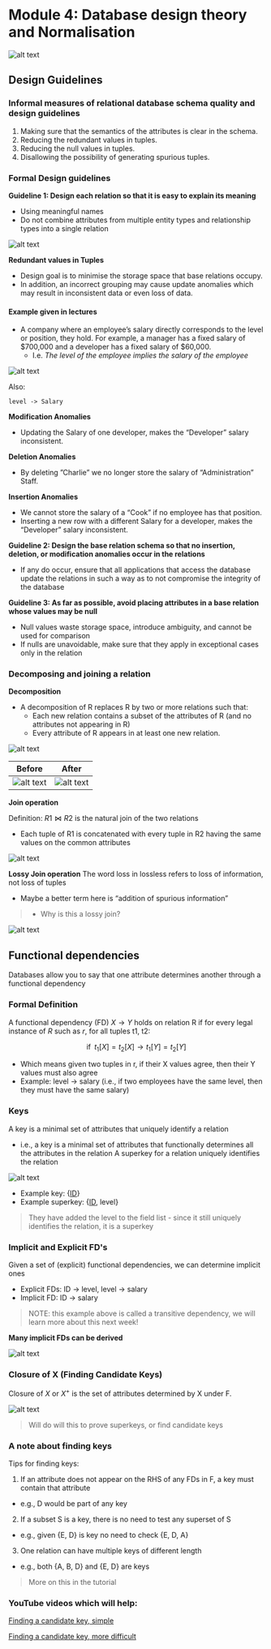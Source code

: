# Module 4: Database design theory and Normalisation

![alt text](assets\IMG86.PNG)

## Design Guidelines

### Informal measures of relational database schema quality and design guidelines
1. Making sure that the semantics of the attributes is clear in the
schema.
2. Reducing the redundant values in tuples.
3. Reducing the null values in tuples.
4. Disallowing the possibility of generating spurious tuples.

### Formal Design guidelines
**Guideline 1: Design each relation so that it is easy to explain its meaning**
- Using meaningful names
- Do not combine attributes from multiple entity types and relationship types into a single relation

![alt text](assets\IMG87.PNG)

**Redundant values in Tuples**
- Design goal is to minimise the storage space that base relations occupy.
-  In addition, an incorrect grouping may cause update anomalies which may result in inconsistent data or even loss of data.

#### Example given in lectures
- A company where an employee’s salary directly corresponds to the level or position, they hold. For example, a manager has a fixed salary of $700,000 and a developer has a fixed salary of $60,000.
  - I.e. *The level of the employee implies the salary of the employee*

![alt text](assets\IMG88.PNG)

Also:
```
level -> Salary
```

**Modification Anomalies**
- Updating the Salary of one developer, makes the “Developer” salary inconsistent.

**Deletion Anomalies**
- By deleting ”Charlie” we no longer store the salary of “Administration” Staff.

**Insertion Anomalies**
- We cannot store the salary of a “Cook” if no employee has that position.
- Inserting a new row with a different Salary for a  developer, makes the “Developer” salary inconsistent.

**Guideline 2: Design the base relation schema so that no insertion, deletion, or modification anomalies occur in the relations**
- If any do occur, ensure that all applications that access the database 
update the relations in such a way as to not compromise the integrity 
of the database

**Guideline 3: As far as possible, avoid placing attributes in a base relation whose values may be null**
- Null values waste storage space, introduce ambiguity, and cannot be 
used for comparison
- If nulls are unavoidable, make sure that they apply in exceptional 
cases only in the relation

### Decomposing and joining a relation

**Decomposition**
- A decomposition of R replaces R by two or more relations 
such that:
  - Each new relation contains a subset of the attributes of R (and no attributes not appearing in R)
  - Every attribute of R appears in at least one new relation.

![alt text](assets\IMG89.PNG)

**Before** | **After**
| --- | ---
| ![alt text](assets\IMG90.PNG) | ![alt text](assets\IMG91.PNG)


**Join operation**

Definition: $R1 \bowtie R2$  is the natural join of the two relations
- Each tuple of R1 is concatenated with every tuple in R2 
having the same values on the common attributes

![alt text](assets\IMG92.PNG)

**Lossy Join operation**
The word loss in lossless refers to loss of information, not loss of tuples
- Maybe a better term here is “addition of spurious information”

> - Why is this a lossy join?

![alt text](assets\IMG93.PNG)

## Functional dependencies

Databases allow you to say that one attribute determines another through a functional dependency

### Formal Definition
A functional dependency (FD) $X \rightarrow Y$ holds on relation R if for every 
legal instance of $R$ such as $r$, for all tuples t1, t2:

$$ \text{if} \; \; t_{1}[X] = t_{2}[X] \rightarrow t_{1}[Y] = t_{2}[Y]$$

- Which means given two tuples in r, if their X values agree, then their Y 
values must also agree
- Example: level $\rightarrow$ salary (i.e., if two employees have the same level, 
then they must have the same salary)

### Keys
A key is a minimal set of attributes that uniquely identify a relation
- i.e., a key is a minimal set of attributes that functionally determines all the attributes in the relation
A superkey for a relation uniquely identifies the relation

![alt text](assets\IMG94.PNG)

- Example key:  {<u>ID</u>}
- Example superkey: {<u>ID</u>, level}

> They have added the level to the field list - since it still uniquely identifies the relation, it is a superkey

### Implicit and Explicit FD's
Given a set of (explicit) functional dependencies, we can determine 
implicit ones
- Explicit FDs: ID $\rightarrow$ level,  level $\rightarrow$ salary
- Implicit FD: ID $\rightarrow$ salary

> NOTE: this example above is called a transitive dependency, we will learn more about this next week!

**Many implicit FDs can be derived**

![alt text](assets\IMG95.PNG)

### Closure of X (Finding Candidate Keys)
Closure of $X$ or $X^{+}$ is the set of attributes determined by X under F. 

![alt text](assets\IMG96.PNG)

> Will do will this to prove superkeys, or find candidate keys

### A note about finding keys

Tips for finding keys:
1. If an attribute does not appear on the RHS of any FDs in F, a 
key must contain that attribute
 - e.g., D would be part of any key
2. If a subset S is a key, there is no need to test any superset 
of S
 - e.g., given {E, D} is key no need to check {E, D, A}
3. One relation can have multiple keys of different length
 - e.g., both {A, B, D} and {E, D} are keys

> More on this in the tutorial

### YouTube videos which will help:

[Finding a candidate key, simple](https://www.youtube.com/watch?v=YQt_kz3JgXI)

[Finding a candidate key, more difficult](https://www.youtube.com/watch?v=9fuJUQJd-A8&t=384s)

